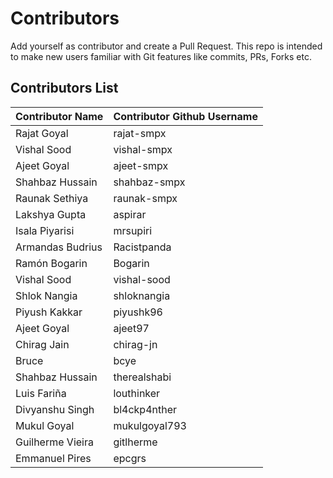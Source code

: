 # Contributors
Add yourself as contributor and create a Pull Request.
This repo is intended to make new users familiar with Git features like commits, PRs, Forks etc.

## Contributors List
| Contributor Name | Contributor Github Username |
|------------------|-----------------------------|
| Rajat Goyal | rajat-smpx |
| Vishal Sood | vishal-smpx |
| Ajeet Goyal | ajeet-smpx |
| Shahbaz Hussain |   shahbaz-smpx |
| Raunak Sethiya |   raunak-smpx |
| Lakshya Gupta | aspirar |
| Isala Piyarisi | mrsupiri |
| Armandas Budrius | Racistpanda |
| Ramón Bogarin |   Bogarin |
| Vishal Sood |   vishal-sood |
| Shlok Nangia | shloknangia |
| Piyush Kakkar | piyushk96 |
| Ajeet Goyal | ajeet97 |
| Chirag Jain |   chirag-jn |
| Bruce | bcye |
| Shahbaz Hussain |   therealshabi |
| Luis Fariña | louthinker |
| Divyanshu Singh |   bl4ckp4nther |
| Mukul Goyal | mukulgoyal793 |
| Guilherme Vieira |   gitlherme |
| Emmanuel Pires | epcgrs |

